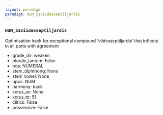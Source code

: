 ```yaml
---
layout: paradigm
paradigm: NUM_51viidesseptiljardis
---
```

### ` NUM_51viidesseptiljardis `

Optimisation hack for exceptional compound ’viidesseptiljardis’ that inflects in all parts with agreement
* grade_dir: weaken
* plurale_tantum: False
* pos: NUMERAL
* stem_diphthong: None
* stem_vowel: None
* upos: NUM
* harmony: back
* kotus_av: None
* kotus_tn: 51
* clitics: False
* possessive: False
